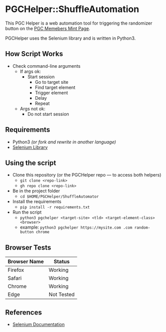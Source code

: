 # PGCHelper::ShuffleAutomation

This PGC Helper is a web automation tool for triggering the randomizer button on the [PGC Memebers Mint Page](https://pgc-members.xyz). 

PGCHelper uses the Selenium library and is written in Python3. 

## How Script Works
* Check command-line arguments
    - If args ok:
        + Start session
            * Go to target site
            * Find target element
            * Trigger element
            * Delay
            * Repeat
    - Args not ok:
        + Do not start session

## Requirements
* Python3 _(or fork and rewrite in another language)_
* [Selenium Library](https://www.selenium.dev/documentation/webdriver/getting_started/install_library/)

## Using the script
* Clone this repository (or the PGCHelper repo — to access both helpers)
    - `git clone <repo-link>`
    - `gh repo clone <repo-link>`
* Be in the project folder
    - `cd $HOME/PGCHelper/ShuffleAutomator`
* Install the requirements
    - `pip install -r requirements.txt`
* Run the script
    - `python3 pgchelper <target-site> <tld> <target-element-class> <browser>`
    - example: `python3 pgchelper https://mysite.com .com random-button chrome`

## Browser Tests
| Browser Name | Status                        |
|--------------|-------------------------------|
| Firefox      | Working                       |
| Safari       | Working                       |
| Chrome       | Working                       |
| Edge         | Not Tested                    |

## References
* [Selenium Documentation](https://www.selenium.dev/documentation/)
